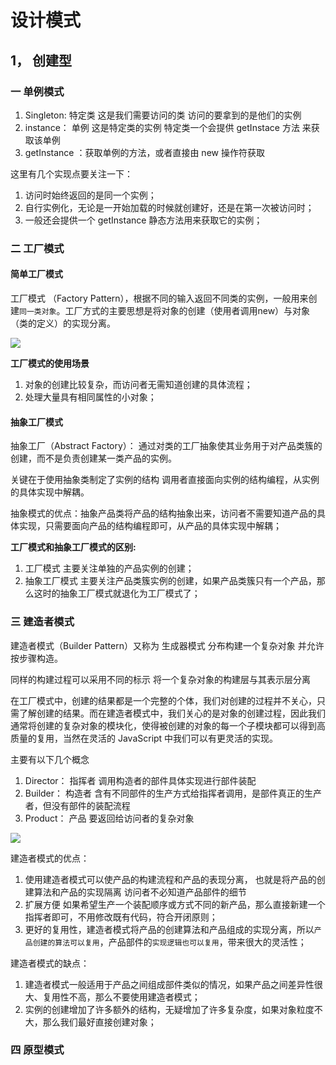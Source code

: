 # 设计模式

## 1， 创建型

### 一 单例模式

1. Singleton: 特定类 这是我们需要访问的类 访问的要拿到的是他们的实例
2. instance： 单例 这是特定类的实例 特定类一个会提供 getInstace 方法 来获取该单例
3. getInstance ：获取单例的方法，或者直接由 new 操作符获取


这里有几个实现点要关注一下：
1. 访问时始终返回的是同一个实例；
2. 自行实例化，无论是一开始加载的时候就创建好，还是在第一次被访问时；
3. 一般还会提供一个 getInstance 静态方法用来获取它的实例；



### 二 工厂模式

#### 简单工厂模式
工厂模式 （Factory Pattern），根据不同的输入返回不同类的实例，一般用来创建`同一类对象`。工厂方式的主要思想是将对象的创建（使用者调用new）与对象（类的定义）的实现分离。

<img src="https://cdn.nlark.com/yuque/0/2020/png/140909/1587000379376-192a31f3-4e50-44a4-a60f-aa5ec1e5693a.png?x-oss-process=image%2Fresize%2Cw_746">

<b>工厂模式的使用场景</b>
1. 对象的创建比较复杂，而访问者无需知道创建的具体流程；
2. 处理大量具有相同属性的小对象；


#### 抽象工厂模式
抽象工厂（Abstract Factory）： 通过对类的工厂抽象使其业务用于对产品类簇的创建，而不是负责创建某一类产品的实例。  

关键在于使用抽象类制定了实例的结构 调用者直接面向实例的结构编程，从实例的具体实现中解耦。  

抽象模式的优点：抽象产品类将产品的结构抽象出来，访问者不需要知道产品的具体实现，只需要面向产品的结构编程即可，从产品的具体实现中解耦；

<b>工厂模式和抽象工厂模式的区别:</b>
1.  工厂模式 主要关注单独的产品实例的创建；
2.  抽象工厂模式 主要关注产品类簇实例的创建，如果产品类簇只有一个产品，那么这时的抽象工厂模式就退化为工厂模式了；



### 三 建造者模式
建造者模式（Builder Pattern）又称为 生成器模式 分布构建一个复杂对象 并允许按步骤构造。  

同样的构建过程可以采用不同的标示 将一个复杂对象的构建层与其表示层分离  


在工厂模式中，创建的结果都是一个完整的个体，我们对创建的过程并不关心，只需了解创建的结果。而在建造者模式中，我们关心的是对象的创建过程，因此我们通常将创建的复杂对象的模块化，使得被创建的对象的每一个子模块都可以得到高质量的复用，当然在灵活的 JavaScript 中我们可以有更灵活的实现。

主要有以下几个概念  
1.  Director： 指挥者 调用构造者的部件具体实现进行部件装配
2.  Builder： 构造者  含有不同部件的生产方式给指挥者调用，是部件真正的生产者，但没有部件的装配流程
3.  Product： 产品 要返回给访问者的复杂对象  

<img src="https://cdn.nlark.com/yuque/0/2020/png/140909/1587001952872-c9fee538-17eb-4424-a549-3dea9c64e2a9.png?x-oss-process=image%2Fresize%2Cw_746" />

建造者模式的优点：
1.  使用建造者模式可以使产品的构建流程和产品的表现分离， 也就是将产品的创建算法和产品的实现隔离 访问者不必知道产品部件的细节
2.  扩展方便 如果希望生产一个装配顺序或方式不同的新产品，那么直接新建一个指挥者即可，不用修改既有代码，符合开闭原则；
3.  更好的复用性，建造者模式将产品的创建算法和产品组成的实现分离，所以`产品创建的算法可以复用`，产品部件的`实现逻辑也可以复用`，带来很大的灵活性；


建造者模式的缺点：
1. 建造者模式一般适用于产品之间组成部件类似的情况，如果产品之间差异性很大、复用性不高，那么不要使用建造者模式；
2. 实例的创建增加了许多额外的结构，无疑增加了许多复杂度，如果对象粒度不大，那么我们最好直接创建对象；


### 四 原型模式